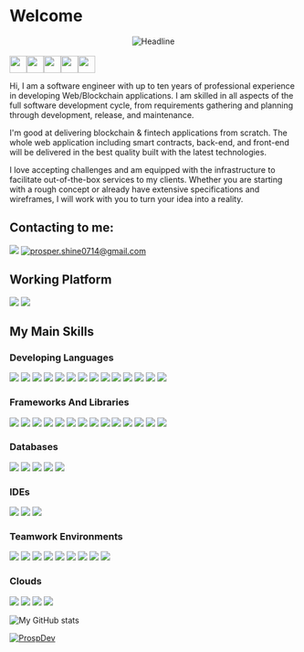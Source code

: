 # Welcome
<div align=center>
<img src="https://readme-typing-svg.herokuapp.com?color=%236FDA44&size=32&center=true&vCenter=true&width=700&height=50&lines=Hi+I'm+Web/Blockchain+Developer+%F0%9F%91%8B;Frontend+Engineer;Backend+Engineer;" alt="Headline" />
</div>
<br />
<div style="display: flex">
<img src="https://media.giphy.com/media/ObNTw8Uzwy6KQ/giphy.gif" width="30px">
<img src="https://media.giphy.com/media/ObNTw8Uzwy6KQ/giphy.gif" width="30px">
<img src="https://media.giphy.com/media/ObNTw8Uzwy6KQ/giphy.gif" width="30px">
<img src="https://media.giphy.com/media/ObNTw8Uzwy6KQ/giphy.gif" width="30px">
<img src="https://media.giphy.com/media/ObNTw8Uzwy6KQ/giphy.gif" width="30px">
</div>

Hi, I am a software engineer with up to ten years of professional experience in developing Web/Blockchain applications. I am skilled in all aspects of the full software development cycle, from requirements gathering and planning through development, release, and maintenance.

I'm good at delivering blockchain & fintech applications from scratch.
The whole web application including smart contracts, back-end, and front-end will be delivered in the best quality built with the latest technologies.

I love accepting challenges and am equipped with the infrastructure to facilitate out-of-the-box services to my clients. Whether you are starting with a rough concept or already have extensive specifications and wireframes, I will work with you to turn your idea into a reality.


## Contacting to me:
[<img src="https://img.shields.io/github/followers/manliestben?color=black&label=GitHub&logo=GitHub&logoColor=white&style=flat-square" />](https://github.com/ProspDev)
[<img src="https://img.shields.io/badge/-Gmail-D14836?style=flat-square&logo=Gmail&logoColor=white" title="prosper.shine0714@gmail.com"/>](https://mailto:prosper.shine0714@gmail.com)

## Working Platform
[<img src="https://img.shields.io/badge/-Windows-0078D6?style=flat-square&logo=Windows&logoColor=white" />](#)
[<img src="https://img.shields.io/badge/Ubuntu-E95420?style=flat-square&logo=ubuntu&logoColor=white" />](#)
  
## My Main Skills
### Developing Languages
[<img src="https://img.shields.io/badge/JavaScript-323330?style=for-the-badge&logo=javascript&logoColor=F7DF1E" />](#)
[<img src="https://img.shields.io/badge/TypeScript-007ACC?style=for-the-badge&logo=typescript&logoColor=white" />](#)
[<img src="https://img.shields.io/badge/React-593D88?style=for-the-badge&logo=react&logoColor=blue" />](#)
[<img src="https://img.shields.io/badge/Redux-593D88?style=for-the-badge&logo=redux&logoColor=white" />](#)
[<img src="https://img.shields.io/badge/CSS3-1572B6?style=for-the-badge&logo=css3&logoColor=white" />](#)
[<img src="https://img.shields.io/badge/Node.js-339933?style=for-the-badge&logo=nodedotjs&logoColor=white" />](#)
[<img src="https://img.shields.io/badge/Express.js-20232A?style=for-the-badge&logo=express&logoColor=white" />](#)
[<img src="https://img.shields.io/badge/Socket.io-20232A?&style=for-the-badge&logo=Socket.io&logoColor=white" />](#)
[<img src="https://img.shields.io/badge/HTML5-E34F26?style=for-the-badge&logo=html5&logoColor=white" />](#)
[<img src="https://img.shields.io/badge/Sass-CC6699?style=for-the-badge&logo=sass&logoColor=white" />](#)
[<img src="https://img.shields.io/badge/C%23-239120?style=for-the-badge&logo=c-sharp&logoColor=white" />](#)
[<img src="https://img.shields.io/badge/Java-ED8B00?style=for-the-badge&logo=java&logoColor=white" />](#)
[<img src="https://img.shields.io/badge/Solidity-e6e6e6?style=for-the-badge&logo=solidity&logoColor=black" />](#)
[<img src="https://img.shields.io/badge/Markdown-20232A?style=for-the-badge&logo=markdown&logoColor=white" />](#)

### Frameworks And Libraries
[<img src="https://img.shields.io/badge/next.js-000000?style=for-the-badge&logo=nextdotjs&logoColor=white" />](#)
[<img src="https://img.shields.io/badge/semantic%20ui%20react-35BDB2?style=for-the-badge&logo=semanticuireact&logoColor=white" />](#)
[<img src="https://img.shields.io/badge/Material%20UI-007FFF?style=for-the-badge&logo=mui&logoColor=white" />](#)
[<img src="https://img.shields.io/badge/Chakra--UI-319795?style=for-the-badge&logo=chakra-ui&logoColor=white" />](#)
[<img src="https://img.shields.io/badge/Postman-FF6C37?style=for-the-badge&logo=Postman&logoColor=white" />](#)
[<img src="https://img.shields.io/badge/Spring_Boot-F2F4F9?style=for-the-badge&logo=spring-boot" />](#)
[<img src="https://img.shields.io/badge/React-20232A?style=for-the-badge&logo=react&logoColor=61DAFB" />](#)
[<img src="https://img.shields.io/badge/GraphQl-E10098?style=for-the-badge&logo=graphql&logoColor=white" />](#)
[<img src="https://img.shields.io/badge/Tailwind_CSS-38B2AC?style=for-the-badge&logo=tailwind-css&logoColor=white" />](#)
[<img src="https://img.shields.io/badge/Bootstrap-563D7C?style=for-the-badge&logo=bootstrap&logoColor=white" />](#)
[<img src="https://img.shields.io/badge/Xamarin-3498DB?style=for-the-badge&logo=xamarin&logoColor=white" />](#)
[<img src="https://img.shields.io/badge/Angular-DD0031?style=for-the-badge&logo=angular&logoColor=white" />](#)
[<img src="https://img.shields.io/badge/.NET-512BD4?style=for-the-badge&logo=dotnet&logoColor=white" />](#)
[<img src="https://img.shields.io/badge/Qt-41CD52?style=for-the-badge&logo=qt&logoColor=white" />](#)

### Databases
[<img src="https://img.shields.io/badge/MySQL-005C84?style=for-the-badge&logo=mysql&logoColor=white" />](#)
[<img src="https://img.shields.io/badge/MongoDB-4EA94B?style=for-the-badge&logo=mongodb&logoColor=white" />](#)
[<img src="https://img.shields.io/badge/PostgreSQL-316192?style=for-the-badge&logo=postgresql&logoColor=white" />](#)
[<img src="https://img.shields.io/badge/Amazon%20DynamoDB-4053D6?style=for-the-badge&logo=Amazon%20DynamoDB&logoColor=white" />](#)
[<img src="https://img.shields.io/badge/firebase-ffca28?style=for-the-badge&logo=firebase&logoColor=black" />](#)

### IDEs
[<img src="https://img.shields.io/badge/Visual_Studio_Code-0078D4?style=for-the-badge&logo=visual%20studio%20code&logoColor=white" />](#)
[<img src="https://img.shields.io/badge/Visual_Studio-5C2D91?style=for-the-badge&logo=visual%20studio&logoColor=white" />](#)
[<img src="https://img.shields.io/badge/Android_Studio-3DDC84?style=for-the-badge&logo=android-studio&logoColor=white" />](#)

### Teamwork Environments
[<img src="https://img.shields.io/badge/Trello-0052CC?style=for-the-badge&logo=trello&logoColor=white" />](#)
[<img src="https://img.shields.io/badge/Slack-4A154B?style=for-the-badge&logo=slack&logoColor=white" />](#)
[<img src="https://img.shields.io/badge/Microsoft_Teams-6264A7?style=for-the-badge&logo=microsoft-teams&logoColor=white" />](#)
[<img src="https://img.shields.io/badge/GitHub-100000?style=for-the-badge&logo=github&logoColor=white" />](#)
[<img src="https://img.shields.io/badge/GitLab-330F63?style=for-the-badge&logo=gitlab&logoColor=white" />](#)
[<img src="https://img.shields.io/badge/Jira-0052CC?style=for-the-badge&logo=Jira&logoColor=white" />](#)
[<img src="https://img.shields.io/badge/Skype-00AFF0?style=for-the-badge&logo=skype&logoColor=white" />](#)
[<img src="https://img.shields.io/badge/Google%20Meet-00897B?style=for-the-badge&logo=google-meet&logoColor=white" />](#)
[<img src="https://img.shields.io/badge/Zoom-2D8CFF?style=for-the-badge&logo=zoom&logoColor=white" />](#)

### Clouds
[<img src="https://img.shields.io/badge/Amazon_AWS-FF9900?style=for-the-badge&logo=amazonaws&logoColor=white" />](#)
[<img src="https://img.shields.io/badge/Heroku-430098?style=for-the-badge&logo=heroku&logoColor=white" />](#)
[<img src="https://img.shields.io/badge/Vercel-000000?style=for-the-badge&logo=vercel&logoColor=white" />](#)
[<img src="https://img.shields.io/badge/Render-00ab56?style=for-the-badge&logo=render&logoColor=white" />](#)

![My GitHub stats](https://github-readme-stats.vercel.app/api?username=ProspDev&hide=issues&include_all_commits=true&count_private=true&&box_width=11&show_icons=true&theme=material-palenight)

[<img align="center"
    src="https://github-readme-stats.vercel.app/api/top-langs?username=ProspDev&show_icons=true&locale=en&bg_color=0d1117&text_color=ffffff&layout=compact"
    alt="ProspDev" 
    bg_color=#808080/>](#)
